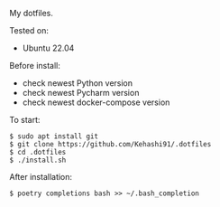 My dotfiles.

Tested on:
- Ubuntu 22.04

Before install:
- check newest Python version
- check newest Pycharm version
- check newest docker-compose version

To start:
```commandline
$ sudo apt install git
$ git clone https://github.com/Kehashi91/.dotfiles
$ cd .dotfiles
$ ./install.sh
```
After installation:
```commandline
$ poetry completions bash >> ~/.bash_completion
```

